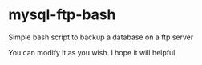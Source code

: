 mysql-ftp-bash
==============

Simple bash script to backup a database on a ftp server

You can modify it as you wish.
I hope it will helpful
